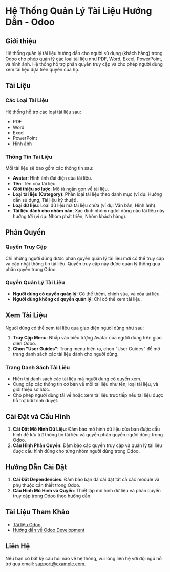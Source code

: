 # Hệ Thống Quản Lý Tài Liệu Hướng Dẫn - Odoo

## Giới thiệu

Hệ thống quản lý tài liệu hướng dẫn cho người sử dụng (khách hàng) trong Odoo cho phép quản lý các loại tài liệu như PDF, Word, Excel, PowerPoint, và hình ảnh. Hệ thống hỗ trợ phân quyền truy cập và cho phép người dùng xem tài liệu dựa trên quyền của họ.

## Tài Liệu

### Các Loại Tài Liệu

Hệ thống hỗ trợ các loại tài liệu sau:

- PDF
- Word
- Excel
- PowerPoint
- Hình ảnh

### Thông Tin Tài Liệu

Mỗi tài liệu sẽ bao gồm các thông tin sau:

- **Avatar**: Hình ảnh đại diện của tài liệu.
- **Tên**: Tên của tài liệu.
- **Giới thiệu sơ lược**: Mô tả ngắn gọn về tài liệu.
- **Loại tài liệu (Category)**: Phân loại tài liệu theo danh mục (ví dụ: Hướng dẫn sử dụng, Tài liệu kỹ thuật).
- **Loại dữ liệu**: Loại dữ liệu mà tài liệu chứa (ví dụ: Văn bản, Hình ảnh).
- **Tài liệu dành cho nhóm nào**: Xác định nhóm người dùng nào tài liệu này hướng tới (ví dụ: Nhóm phát triển, Nhóm khách hàng).

## Phân Quyền

### Quyền Truy Cập

Chỉ những người dùng được phân quyền quản lý tài liệu mới có thể truy cập và cập nhật thông tin tài liệu. Quyền truy cập này được quản lý thông qua phân quyền trong Odoo.

### Quyền Quản Lý Tài Liệu

- **Người dùng có quyền quản lý**: Có thể thêm, chỉnh sửa, và xóa tài liệu.
- **Người dùng không có quyền quản lý**: Chỉ có thể xem tài liệu.

## Xem Tài Liệu

Người dùng có thể xem tài liệu qua giao diện người dùng như sau:

1. **Truy Cập Menu**: Nhấp vào biểu tượng Avatar của người dùng trên giao diện Odoo.
2. **Chọn "User Guides"**: Trong menu hiện ra, chọn "User Guides" để mở trang danh sách các tài liệu dành cho người dùng.

### Trang Danh Sách Tài Liệu

- Hiển thị danh sách các tài liệu mà người dùng có quyền xem.
- Cung cấp các thông tin cơ bản về mỗi tài liệu như tên, loại tài liệu, và giới thiệu sơ lược.
- Cho phép người dùng tải về hoặc xem tài liệu trực tiếp nếu tài liệu được hỗ trợ bởi trình duyệt.

## Cài Đặt và Cấu Hình

1. **Cài Đặt Mô Hình Dữ Liệu**: Đảm bảo mô hình dữ liệu của bạn được cấu hình để lưu trữ thông tin tài liệu và quyền phân quyền người dùng trong Odoo.
2. **Cấu Hình Phân Quyền**: Đảm bảo các quyền truy cập và quản lý tài liệu được cấu hình đúng cho từng nhóm người dùng trong Odoo.

## Hướng Dẫn Cài Đặt

1. **Cài Đặt Dependencies**: Đảm bảo bạn đã cài đặt tất cả các module và phụ thuộc cần thiết trong Odoo.
2. **Cấu Hình Mô Hình và Quyền**: Thiết lập mô hình dữ liệu và phân quyền truy cập trong Odoo theo hướng dẫn.

## Tài Liệu Tham Khảo

- [Tài liệu Odoo](https://www.odoo.com/documentation/)
- [Hướng dẫn về Odoo Development](https://www.odoo.com/documentation/15.0/howtos/)

## Liên Hệ

Nếu bạn có bất kỳ câu hỏi nào về hệ thống, vui lòng liên hệ với đội ngũ hỗ trợ qua email: support@example.com.
